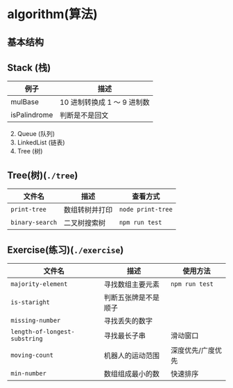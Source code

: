 # algorithm(算法)

## 基本结构

## Stack (栈)

| 例子         | 描述                        |
| ------------ | --------------------------- |
| mulBase      | 10 进制转换成 1 ～ 9 进制数 |
| isPalindrome | 判断是不是回文              |

2.  Queue (队列)
3.  LinkedList (链表)
4.  Tree (树)


## Tree(树)(`./tree`)

| 文件名          | 描述           | 查看方式          |
| --------------- | -------------- | ----------------- |
| `print-tree`    | 数组转树并打印 | `node print-tree` |
| `binary-search` | 二叉树搜索树   | `npm run test`    |

## Exercise(练习)(`./exercise`)

| 文件名                        | 描述                 | 使用方法          |
| ----------------------------- | -------------------- | ----------------- |
| `majority-element`            | 寻找数组主要元素     | `npm run test`    |
| `is-staright`                 | 判断五张牌是不是顺子 |                   |
| `missing-number`              | 寻找丢失的数字       |                   |
| `length-of-longest-substring` | 寻找最长子串         | 滑动窗口          |
| `moving-count`                | 机器人的运动范围     | 深度优先/广度优先 |
| `min-number`                  | 数组组成最小的数     | 快速排序          |
